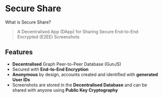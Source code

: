 # Secure Share
What is Secure Share?
> A Decentralised App (DApp) for Sharing Secure End-to-End Encrypted (E2EE) Screenshots

## Features
- **Decentralised** Graph Peer-to-Peer Database (GunJS)
- Secured with **End-to-End Encryption**
- **Anonymous** by design, accounts created and identified with **generated User IDs**
- Screenshots are stored in the **Decentralised Database** and can be shared with anyone using **Public Key Cryptography**
